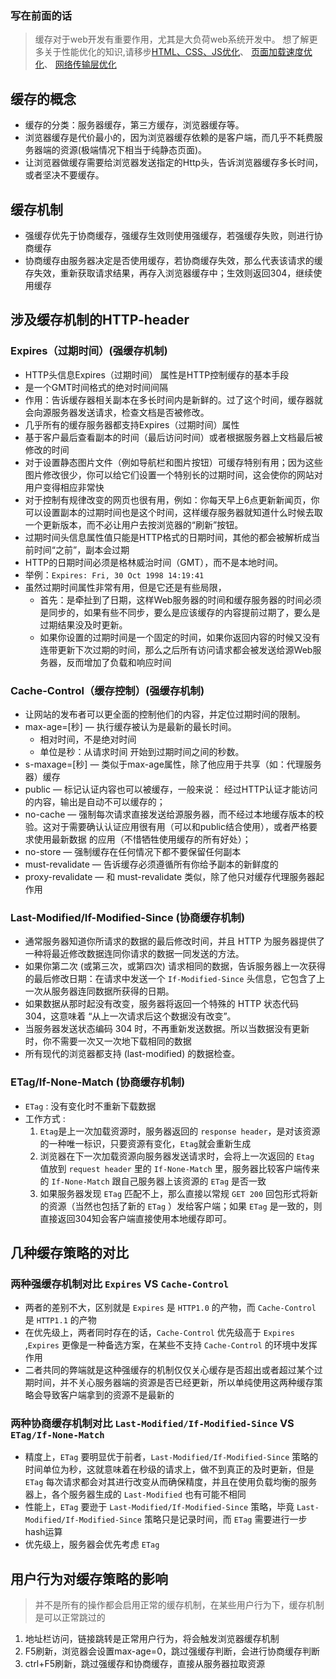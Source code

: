 ### 写在前面的话
> 缓存对于web开发有重要作用，尤其是大负荷web系统开发中。
> 想了解更多关于性能优化的知识,请移步[HTML、CSS、JS优化](./[前端性能优化]HTML、CSS、JS篇.md)、 [页面加载速度优化](./[前端性能优化]页面加载速度优化.md)、 [网络传输层优化](./[前端性能优化]网络传输层优化.md)

## 缓存的概念
* 缓存的分类：服务器缓存，第三方缓存，浏览器缓存等。
* 浏览器缓存是代价最小的，因为浏览器缓存依赖的是客户端，而几乎不耗费服务器端的资源(极端情况下相当于纯静态页面)。
* 让浏览器做缓存需要给浏览器发送指定的Http头，告诉浏览器缓存多长时间，或者坚决不要缓存。

## 缓存机制
* 强缓存优先于协商缓存，强缓存生效则使用强缓存，若强缓存失败，则进行协商缓存
* 协商缓存由服务器决定是否使用缓存，若协商缓存失效，那么代表该请求的缓存失效，重新获取请求结果，再存入浏览器缓存中；生效则返回304，继续使用缓存

## 涉及缓存机制的HTTP-header
### Expires（过期时间）(强缓存机制)
* HTTP头信息Expires（过期时间） 属性是HTTP控制缓存的基本手段
* 是一个GMT时间格式的绝对时间间隔
* 作用：告诉缓存器相关副本在多长时间内是新鲜的。过了这个时间，缓存器就会向源服务器发送请求，检查文档是否被修改。
* 几乎所有的缓存服务器都支持Expires（过期时间）属性
* 基于客户最后查看副本的时间（最后访问时间）或者根据服务器上文档最后被修改的时间
* 对于设置静态图片文件（例如导航栏和图片按钮）可缓存特别有用；因为这些图片修改很少，你可以给它们设置一个特别长的过期时间，这会使你的网站对用户变得相应非常快
* 对于控制有规律改变的网页也很有用，例如：你每天早上6点更新新闻页，你可以设置副本的过期时间也是这个时间，这样缓存服务器就知道什么时候去取一个更新版本，而不必让用户去按浏览器的“刷新”按钮。
* 过期时间头信息属性值只能是HTTP格式的日期时间，其他的都会被解析成当前时间“之前”，副本会过期
* HTTP的日期时间必须是格林威治时间（GMT），而不是本地时间。
* 举例：`Expires: Fri, 30 Oct 1998 14:19:41`
* 虽然过期时间属性非常有用，但是它还是有些局限，
	* 首先：是牵扯到了日期，这样Web服务器的时间和缓存服务器的时间必须是同步的，如果有些不同步，要么是应该缓存的内容提前过期了，要么是过期结果没及时更新。
	* 如果你设置的过期时间是一个固定的时间，如果你返回内容的时候又没有连带更新下次过期的时间，那么之后所有访问请求都会被发送给源Web服务器，反而增加了负载和响应时间

### Cache-Control（缓存控制）(强缓存机制)
* 让网站的发布者可以更全面的控制他们的内容，并定位过期时间的限制。
* max-age=[秒] — 执行缓存被认为是最新的最长时间。
	* 相对时间，不是绝对时间
	* 单位是秒：从请求时间 开始到过期时间之间的秒数。
* s-maxage=[秒] — 类似于max-age属性，除了他应用于共享（如：代理服务器）缓存
* public — 标记认证内容也可以被缓存，一般来说： 经过HTTP认证才能访问的内容，输出是自动不可以缓存的；
* no-cache — 强制每次请求直接发送给源服务器，而不经过本地缓存版本的校验。这对于需要确认认证应用很有用（可以和public结合使用），或者严格要求使用最新数据 的应用（不惜牺牲使用缓存的所有好处）；
* no-store — 强制缓存在任何情况下都不要保留任何副本
* must-revalidate — 告诉缓存必须遵循所有你给予副本的新鲜度的
* proxy-revalidate — 和 must-revalidate 类似，除了他只对缓存代理服务器起作用
 
### Last-Modified/If-Modified-Since (协商缓存机制)
* 通常服务器知道你所请求的数据的最后修改时间，并且 HTTP 为服务器提供了一种将最近修改数据连同你请求的数据一同发送的方法。
* 如果你第二次 (或第三次，或第四次) 请求相同的数据，告诉服务器上一次获得的最后修改日期：在请求中发送一个 `If-Modified-Since` 头信息，它包含了上一次从服务器连同数据所获得的日期。
* 如果数据从那时起没有改变，服务器将返回一个特殊的 HTTP 状态代码 304，这意味着 “从上一次请求后这个数据没有改变”。
* 当服务器发送状态编码 304 时，不再重新发送数据。所以当数据没有更新时，你不需要一次又一次地下载相同的数据
* 所有现代的浏览器都支持 (last-modified) 的数据检查。

### ETag/If-None-Match (协商缓存机制)
* `ETag` : 没有变化时不重新下载数据
* 工作方式 : 
	1. `Etag`是上一次加载资源时，服务器返回的 `response header`，是对该资源的一种唯一标识，只要资源有变化，`Etag`就会重新生成
	2. 浏览器在下一次加载资源向服务器发送请求时，会将上一次返回的 `Etag` 值放到 `request header` 里的 `If-None-Match` 里，服务器比较客户端传来的 `If-None-Match` 跟自己服务器上该资源的 `ETag` 是否一致
	3. 如果服务器发现 `ETag` 匹配不上，那么直接以常规 `GET 200` 回包形式将新的资源（当然也包括了新的 `ETag` ）发给客户端；如果 `ETag` 是一致的，则直接返回304知会客户端直接使用本地缓存即可。

## 几种缓存策略的对比
### 两种强缓存机制对比 `Expires` VS `Cache-Control`
* 两者的差别不大，区别就是 `Expires` 是 `HTTP1.0` 的产物，而 `Cache-Control` 是 `HTTP1.1` 的产物
* 在优先级上，两者同时存在的话，`Cache-Control` 优先级高于 `Expires` ,`Expires` 更像是一种备选方案，在某些不支持 `Cache-Control` 的环境中发挥作用
* 二者共同的弊端就是这种强缓存的机制仅仅关心缓存是否超出或者超过某个过期时间，并不关心服务器端的资源是否已经更新，所以单纯使用这两种缓存策略会导致客户端拿到的资源不是最新的

### 两种协商缓存机制对比 `Last-Modified/If-Modified-Since` VS `ETag/If-None-Match`
* 精度上，`ETag` 要明显优于前者，`Last-Modified/If-Modified-Since` 策略的时间单位为秒，这就意味着在秒级的请求上，做不到真正的及时更新，但是 `ETag` 每次请求都会对其进行改变从而确保精度，并且在使用负载均衡的服务器上，各个服务器生成的 `Last-Modified` 也有可能不相同
* 性能上，`ETag` 要逊于 `Last-Modified/If-Modified-Since` 策略，毕竟 `Last-Modified/If-Modified-Since` 策略只是记录时间，而 `ETag` 需要进行一步hash运算
* 优先级上，服务器会优先考虑 `ETag`

## 用户行为对缓存策略的影响
> 并不是所有的操作都会启用正常的缓存机制，在某些用户行为下，缓存机制是可以正常跳过的

1. 地址栏访问，链接跳转是正常用户行为，将会触发浏览器缓存机制
2. F5刷新，浏览器会设置max-age=0，跳过强缓存判断，会进行协商缓存判断
3. ctrl+F5刷新，跳过强缓存和协商缓存，直接从服务器拉取资源

